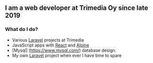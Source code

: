 ## I am a web developer at Trimedia Oy since late 2019
### What do I do?
- Various [Laravel](https://laravel.com/) projects at Trimedia
- JavaScript apps with [React](https://reactjs.org/) and [Alpine](https://alpinejs.dev/)
- [Mysql] (https://www.mysql.com/) database design.
- My own [Laravel](https://laravel.com/) project when ever I have time to spare

